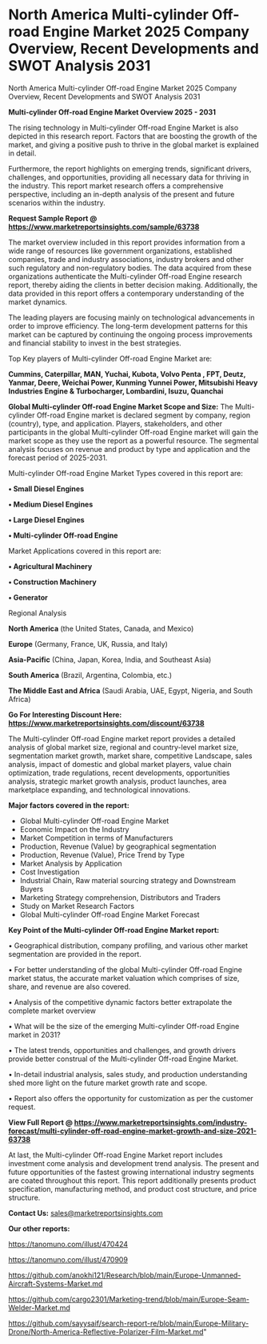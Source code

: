 # North America Multi-cylinder Off-road Engine Market 2025 Company Overview, Recent Developments and SWOT Analysis 2031
 North America Multi-cylinder Off-road Engine Market 2025 Company Overview, Recent Developments and SWOT Analysis 2031

<Strong> Multi-cylinder Off-road Engine Market Overview 2025 - 2031</strong>

The rising technology in Multi-cylinder Off-road Engine Market is also depicted in this research report. Factors that are boosting the growth of the market, and giving a positive push to thrive in the global market is explained in detail.

Furthermore, the report highlights on emerging trends, significant drivers, challenges, and opportunities, providing all necessary data for thriving in the industry. This report market research offers a comprehensive perspective, including an in-depth analysis of the present and future scenarios within the industry.

<strong>Request Sample Report @ <a href=https://www.marketreportsinsights.com/sample/63738>https://www.marketreportsinsights.com/sample/63738</a></strong>

The market overview included in this report provides information from a wide range of resources like government organizations, established companies, trade and industry associations, industry brokers and other such regulatory and non-regulatory bodies. The data acquired from these organizations authenticate the Multi-cylinder Off-road Engine research report, thereby aiding the clients in better decision making. Additionally, the data provided in this report offers a contemporary understanding of the market dynamics.

The leading players are focusing mainly on technological advancements in order to improve efficiency. The long-term development patterns for this market can be captured by continuing the ongoing process improvements and financial stability to invest in the best strategies.

Top Key players of Multi-cylinder Off-road Engine Market are:

<strong>Cummins, Caterpillar, MAN, Yuchai, Kubota, Volvo Penta , FPT, Deutz, Yanmar, Deere, Weichai Power, Kunming Yunnei Power, Mitsubishi Heavy Industries Engine & Turbocharger, Lombardini, Isuzu, Quanchai</strong>

<strong><b>Global Multi-cylinder Off-road Engine Market Scope and Size:</b></strong>
The Multi-cylinder Off-road Engine market is declared segment by company, region (country), type, and application. Players, stakeholders, and other participants in the global Multi-cylinder Off-road Engine market will gain the market scope as they use the report as a powerful resource. The segmental analysis focuses on revenue and product by type and application and the forecast period of 2025-2031.

Multi-cylinder Off-road Engine Market Types covered in this report are:

<strong>• Small Diesel Engines

• Medium Diesel Engines

• Large Diesel Engines

• Multi-cylinder Off-road Engine</strong>

Market Applications covered in this report are:

<strong>• Agricultural Machinery

• Construction Machinery 

• Generator</strong> 

Regional Analysis

<strong>North America</strong> (the United States, Canada, and Mexico)

<strong>Europe</strong> (Germany, France, UK, Russia, and Italy)

<strong>Asia-Pacific</strong> (China, Japan, Korea, India, and Southeast Asia)

<strong>South America</strong> (Brazil, Argentina, Colombia, etc.)

<strong>The Middle East and Africa</strong> (Saudi Arabia, UAE, Egypt, Nigeria, and South Africa)

<strong>Go For Interesting Discount Here: <a href=https://www.marketreportsinsights.com/discount/63738>https://www.marketreportsinsights.com/discount/63738</a></strong>

The Multi-cylinder Off-road Engine market report provides a detailed analysis of global market size, regional and country-level market size, segmentation market growth, market share, competitive Landscape, sales analysis, impact of domestic and global market players, value chain optimization, trade regulations, recent developments, opportunities analysis, strategic market growth analysis, product launches, area marketplace expanding, and technological innovations.

<strong><b>Major factors covered in the report:</b></strong>
<ul>
  <li>Global Multi-cylinder Off-road Engine Market </li>
  <li>Economic Impact on the Industry</li>
  <li>Market Competition in terms of Manufacturers</li>
  <li>Production, Revenue (Value) by geographical segmentation</li>
  <li>Production, Revenue (Value), Price Trend by Type</li>
  <li>Market Analysis by Application</li>
  <li>Cost Investigation</li>
  <li>Industrial Chain, Raw material sourcing strategy and Downstream Buyers</li>
  <li>Marketing Strategy comprehension, Distributors and Traders</li>
  <li>Study on Market Research Factors</li>
  <li>Global Multi-cylinder Off-road Engine Market Forecast</li>
</ul>

<strong><b>Key Point of the Multi-cylinder Off-road Engine Market report:</b></strong>

• Geographical distribution, company profiling, and various other market segmentation are provided in the report.

• For better understanding of the global Multi-cylinder Off-road Engine market status, the accurate market valuation which comprises of size, share, and revenue are also covered.

• Analysis of the competitive dynamic factors better extrapolate the complete market overview

• What will be the size of the emerging Multi-cylinder Off-road Engine market in 2031?

• The latest trends, opportunities and challenges, and growth drivers provide better construal of the Multi-cylinder Off-road Engine Market.

• In-detail industrial analysis, sales study, and production understanding shed more light on the future market growth rate and scope.

• Report also offers the opportunity for customization as per the customer request.

<strong><b>View Full Report @ <a href=https://www.marketreportsinsights.com/industry-forecast/multi-cylinder-off-road-engine-market-growth-and-size-2021-63738>https://www.marketreportsinsights.com/industry-forecast/multi-cylinder-off-road-engine-market-growth-and-size-2021-63738</a></b></strong>


At last, the Multi-cylinder Off-road Engine Market report includes investment come analysis and development trend analysis. The present and future opportunities of the fastest growing international industry segments are coated throughout this report. This report additionally presents product specification, manufacturing method, and product cost structure, and price structure.

<strong>Contact Us:</strong>
sales@marketreportsinsights.com

<strong>Our other reports:</strong>

<a href=https://tanomuno.com/illust/470424>https://tanomuno.com/illust/470424</a>

<a href=https://tanomuno.com/illust/470909>https://tanomuno.com/illust/470909</a>

<a href=https://github.com/anokhi121/Research/blob/main/Europe-Unmanned-Aircraft-Systems-Market.md>https://github.com/anokhi121/Research/blob/main/Europe-Unmanned-Aircraft-Systems-Market.md</a>

<a href=https://github.com/cargo2301/Marketing-trend/blob/main/Europe-Seam-Welder-Market.md>https://github.com/cargo2301/Marketing-trend/blob/main/Europe-Seam-Welder-Market.md</a>

<a href=https://github.com/sayysaif/search-report-re/blob/main/Europe-Military-Drone/North-America-Reflective-Polarizer-Film-Market.md>https://github.com/sayysaif/search-report-re/blob/main/Europe-Military-Drone/North-America-Reflective-Polarizer-Film-Market.md</a>"

